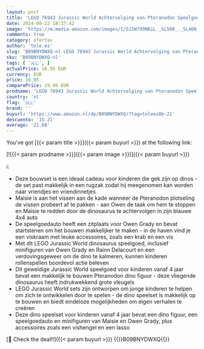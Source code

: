 ```yaml
---
layout: post
title: 'LEGO 76943 Jurassic World Achtervolging van Pteranodon Speelgoed; Dino Speelset voor Kinderen Vanaf 4 Jaar met 2 Dinosaurus Figuren en Speelgoedauto'
date: 2024-08-22 18:37:42
image: 'https://m.media-amazon.com/images/I/515W799NRiL._SL500_._SL400_.jpg'
comments: true
category: ofertas
author: 'tole.es'
slug: 'B09BNYDWXQ-nl LEGO 76943 Jurassic World Achtervolging van Pteranodon...'
sku: 'B09BNYDWXQ-nl'
tags: [ '🇳🇱', ]
actualPrice: 16.95 EUR
currency: EUR
price: 16.95
comparePrice: 19.99 EUR
prodname: 'LEGO 76943 Jurassic World Achtervolging van Pteranodon Speelgoed; Dino Speelset voor Kinderen Vanaf 4 Jaar met 2 Dinosaurus Figuren en Speelgoedauto'
country: 'nl'
flag: '🇳🇱'
brand: ''
buyurl: 'https://www.amazon.nl/dp/B09BNYDWXQ/?tag=tolees0b-21'
descuento: '15.21'
average: '21.68'
---
```


You've got [{{< param title >}}]({{< param buyurl >}}) at the following link:

[![{{< param prodname >}}]({{< param image >}})]({{< param buyurl >}})

ℹ️:

- Deze bouwset is een ideaal cadeau voor kinderen die gek zijn op dinos - de set past makkelijk in een rugzak zodat hij meegenomen kan worden naar vriendjes en vriendinnetjes
- Maisie is aan het vissen aan de kade wanneer de Pteranodon plotseling de vissen probeert af te pakken - aan Owen de taak om hem te stoppen en Maisie te redden door de dinosaurus te achtervolgen in zijn blauwe 4x4 auto
- De speelgoedauto heeft een zitplaats voor Owen Grady en bevat startstenen om het bouwen makkelijker te maken - in de haven vind je een viskraam met leuke accessoires, zoals een krab en een vis
- Met dit LEGO Jurassic World dinosaurus speelgoed, inclusief minifiguren van Owen Grady en Rainn Delacourt en een verdovingsgeweer om de dino te kalmeren, kunnen kinderen rollenspellen boordevol actie beleven
- Dit geweldige Jurassic World speelgoed voor kinderen vanaf 4 jaar bevat een makkelijk te bouwen Pteranodon dino figuur - deze vliegende dinosaurus heeft indrukwekkend grote vleugels
- LEGO Jurassic World sets zijn ontworpen om jonge kinderen te helpen om zich te ontwikkelen door te spelen - de dino speelset is makkelijk op te bouwen en biedt eindeloze mogelijkheden om eigen verhalen te creëren
- Deze dino speelset voor kinderen vanaf 4 jaar bevat een dino figuur, een speelgoedauto en minifiguren van Maisie en Owen Grady, plus accessoires zoals een vishengel en een lasso

[🛒 Check the deal!!]({{< param buyurl >}})
{{<world>}}B09BNYDWXQ{{</world>}}

